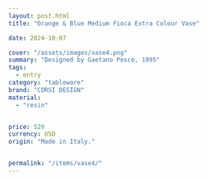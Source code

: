 ```yaml
---
layout: post.html
title: "Orange & Blue Medium Fioca Extra Colour Vase"

date: 2024-10-07

cover: "/assets/images/vase4.png"
summary: "Designed by Gaetano Pesce, 1995"
tags:
  - entry
category: "tableware"
brand: "CORSI DESIGN"
material:
  - "resin"


price: 520           
currency: USD  
origin: "Made in Italy."


permalink: "/items/vase4/"
---
```


